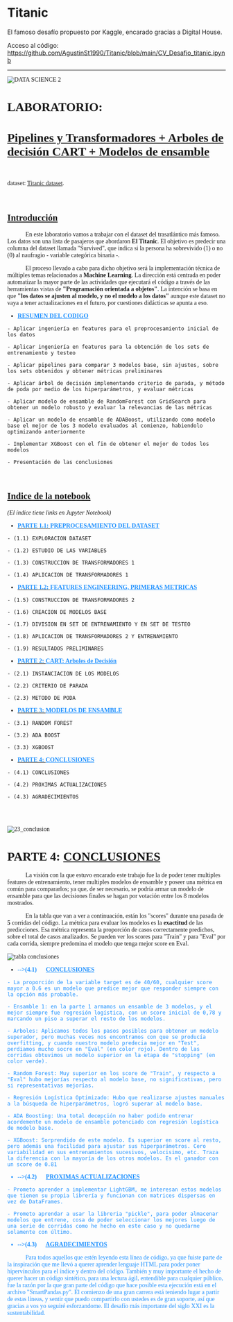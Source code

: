 # Titanic
El famoso desafío propuesto por Kaggle, encarado gracias a Digital House.

Acceso al código: https://github.com/AgustinSt1990/Titanic/blob/main/CV_Desafio_titanic.ipynb

<font face='Arial Narrow'>

-------
    
![DATA SCIENCE 2](https://user-images.githubusercontent.com/95892143/171273667-a370cf8a-d3b5-4d30-87ee-450e1dae1ab4.png)

# LABORATORIO: 

# <u>Pipelines y Transformadores + Arboles de decisión CART + Modelos de ensamble</u>

<br>
    
dataset: [Titanic dataset](http://www.kaggle.com/c/titanic-gettingStarted/data).

<br>

## <u>Introducción</u>

&nbsp;&nbsp;&nbsp;&nbsp;&nbsp;&nbsp;&nbsp;&nbsp;&nbsp;&nbsp;&nbsp;&nbsp;En este laboratorio vamos a trabajar con el dataset del trasatlántico más famoso. Los datos son una lista de pasajeros que abordaron **El Titanic**. El objetivo es predecir una columna del dataset llamada "Survived", que indica si la persona ha sobrevivido (1) o no (0) al naufragio - variable categórica binaria -.
    
&nbsp;&nbsp;&nbsp;&nbsp;&nbsp;&nbsp;&nbsp;&nbsp;&nbsp;&nbsp;&nbsp;&nbsp;El proceso llevado a cabo para dicho objetivo será la implementación técnica de múltiples temas relacionados a **Machine Learning**. La dirección está centrada en poder automatizar la mayor parte de las actividades que ejecutará el código a través de las herramientas vistas de **"Programación orientada a objetos"**. La intención se basa en que **"los datos se ajusten al modelo, y no el modelo a los datos"** aunque este dataset no vaya a tener actualizaciones en el futuro, por cuestiones didácticas se apunta a eso.

  
    
- <font color='DodgerBlue' face='Arial Narrow'><b><u>RESUMEN DEL CODIGO</u></b></font>
<font face='Arial Narrow'>
    
    - Aplicar ingeniería en features para el preprocesamiento inicial de los datos 
    
    - Aplicar ingeniería en features para la obtención de los sets de entrenamiento y testeo
    
    - Aplicar pipelines para comparar 3 modelos base, sin ajustes, sobre los sets obtenidos y obtener métricas preliminares
    
    - Aplicar árbol de decisión implementando criterio de parada, y método de poda por medio de los hiperparámetros, y evaluar métricas
    
    - Aplicar modelo de ensamble de RandomForest con GridSearch para obtener un modelo robusto y evaluar la relevancias de las métricas
    
    - Aplicar un modelo de ensamble de ADABoost, utilizando como modelo base el mejor de los 3 modelo evaluados al comienzo, habiendolo optimizando anteriormente
    
    - Implementar XGBoost con el fin de obtener el mejor de todos los modelos
    
    - Presentación de las conclusiones

<br>

<a id="indice_notebook"></a> 

<font face='Arial Narrow'>

## <u>Indice de la notebook</u>

*(El índice tiene links en Jupyter Notebook)*  


- [<font color='DodgerBlue' face='Arial Narrow'><b>PARTE 1.1: <u>PREPROCESAMIENTO DEL DATASET</u></b></font>](#p1)
<font face='Arial Narrow'>
    
    - (1.1) EXPLORACION DATASET 
    
    - (1.2) ESTUDIO DE LAS VARIABLES 
    
    - (1.3) CONSTRUCCION DE TRANSFORMADORES 1 
    
    - (1.4) APLICACION DE TRANSFORMADORES 1 




- [<font color='DodgerBlue' face='Arial Narrow'><b>PARTE 1.2: <u>FEATURES ENGINEERING, PRIMERAS METRICAS</u></b></font>](#p11)
<font face='Arial Narrow'>
    
    - (1.5) CONSTRUCCION DE TRANSFORMADORES 2 
    
    - (1.6) CREACION DE MODELOS BASE 
    
    - (1.7) DIVISION EN SET DE ENTRENAMIENTO Y EN SET DE TESTEO
    
    - (1.8) APLICACION DE TRANSFORMADORES 2 Y ENTRENAMIENTO
    
    - (1.9) RESULTADOS PRELIMINARES 

  


- [<font color='DodgerBlue' face='Arial Narrow'><b>PARTE 2: <u>CART: Arboles de Decisión</u></b></font>](#p2)
<font face='Arial Narrow'>
    
    - (2.1) INSTANCIACION DE LOS MODELOS 
    
    - (2.2) CRITERIO DE PARADA
    
    - (2.3) METODO DE PODA 
    



- [<font color='DodgerBlue' face='Arial Narrow'><b>PARTE 3: <u>MODELOS DE ENSAMBLE</u></b></font>](#p3)
<font face='Arial Narrow'>

    - (3.1) RANDOM FOREST
    
    - (3.2) ADA BOOST 
    
    - (3.3) XGBOOST 
    
  


- [<font color='DodgerBlue' face='Arial Narrow'><b>PARTE 4: <u>CONCLUSIONES</u></b></font>](#p4)
<font face='Arial Narrow'>

    - (4.1) CONCLUSIONES
    
    - (4.2) PROXIMAS ACTUALIZACIONES
    
    - (4.3) AGRADECIMIENTOS 
    
<br><br>
    
![23_conclusion](https://user-images.githubusercontent.com/95892143/171273975-7d24d970-90b3-40ad-9bbe-64d7a9fdfadf.jpg)

<font face='Arial Narrow'>

# PARTE 4: <u>CONCLUSIONES</u>
    
<font face='Arial Narrow'>

&nbsp;&nbsp;&nbsp;&nbsp;&nbsp;&nbsp;&nbsp;&nbsp;&nbsp;&nbsp;&nbsp;&nbsp;La visión con la que estuvo encarado este trabajo fue la de poder tener multiples features de entrenamiento, tener multiples modelos de ensamble y poseer una métrica en común para compararlos; ya que, de ser necesario, se podría armar un modelo de ensamble para que las decisiones finales se hagan por votación entre los 8 modelos mostrados.
    
&nbsp;&nbsp;&nbsp;&nbsp;&nbsp;&nbsp;&nbsp;&nbsp;&nbsp;&nbsp;&nbsp;&nbsp;En la tabla que van a ver a continuación, están los "scores" durante una pasada de **5** corridas del código. La métrica para evaluar los modelos es la **exactitud** de las predicciones. Esa métrica representa la proporción de casos correctamente predichos, sobre el total de casos analizados. Se pueden ver los scores para "Train" y para "Eval" por cada corrida, siempre predomina el modelo que tenga mejor score en Eval. 
    
![tabla conclusiones](https://user-images.githubusercontent.com/95892143/171274131-5569134c-931e-4c06-822f-02251fe6497b.png)

<a id='conclusiones'></a>

- <font color='DodgerBlue' face='Arial Narrow'><b>-->(4.1)&nbsp;&nbsp;&nbsp;&nbsp;&nbsp; <u>CONCLUSIONES</u></b>
<font face='Arial Narrow'>    

    - La proporción de la variable target es de 40/60, cualquier score mayor a 0.6 es un modelo que predice mejor que responder siempre con la opción más probable.

    - Ensamble 1: en la parte 1 armamos un ensamble de 3 modelos, y el mejor siempre fue regresión logística, con un score inicial de 0,78 y marcando un piso a superar el resto de los modelos.
    
    - Arboles: Aplicamos todos los pasos posibles para obtener un modelo superador, pero muchas veces nos encontramos con que se producía overfitting, y cuando nuestro modelo predecia mejor en "Test", perdiamos mucho socre en "Eval" (en color rojo). Dentro de las corridas obtuvimos un modelo superior en la etapa de "stopping" (en color verde).
    
    - Random Forest: Muy superior en los score de "Train", y respecto a "Eval" hubo mejorías respecto al modelo base, no significativas, pero si representativas mejorías.
    
    - Regresión Logística Optimizado: Hubo que realizarse ajustes manuales a la búsqueda de hiperparámetros, logró superar al modelo base.
    
    - ADA Boosting: Una total decepción no haber podido entrenar acordemente un modelo de ensamble potenciado con regresión logística de modelo base.
    
    - XGBoost: Sorprendido de este modelo. Es superior en score al resto, pero además una facilidad para ajustar sus hiperparámetros. Cero variabilidad en sus entrenamientos sucesivos, velocisimo, etc. Traza la diferencia con la mayoría de los otros modelos. Es el ganador con un score de 0.81

    
- <font color='DodgerBlue' face='Arial Narrow'><b>-->(4.2)&nbsp;&nbsp;&nbsp;&nbsp;&nbsp; <u>PROXIMAS ACTUALIZACIONES</u></b>   
<font face='Arial Narrow'>
    
    - Prometo aprender a implementar LightGBM, me interesan estos modelos que tienen su propia librería y funcionan con matrices dispersas en vez de DataFrames.
    
    - Prometo aprendar a usar la libreria "pickle", para poder almacenar modelos que entrene, cosa de poder seleccionar los mejores luego de una serie de corridas como he hecho en este caso y no quedarme solamente con último.


- <font color='DodgerBlue' face='Arial Narrow'><b>-->(4.3)&nbsp;&nbsp;&nbsp;&nbsp;&nbsp; <u>AGRADECIMIENTOS</u></b>   
<font face='Arial Narrow'>

&nbsp;&nbsp;&nbsp;&nbsp;&nbsp;&nbsp;&nbsp;&nbsp;&nbsp;&nbsp;&nbsp;&nbsp;Para todos aquellos que estén leyendo esta línea de código, ya que fuiste parte de la inspiración que me llevó a querer aprender lenguaje HTML para poder poner hipervínculos para el índice y dentro del código. También y muy importante el hecho de querer hacer un código sintético, para una lectura ágil, entendible para cualquier público, fue la razón por la que gran parte del código que hace posible esta ejecución está en el archivo "SmartPandas.py". El comienzo de una gran carrera está teniendo lugar a partir de estas líneas, y sentir que puedo compartirlo con ustedes es de gran soporte, así que gracias a vos yo seguiré esforzandome. El desafío más importante del siglo XXI es la sustentabilidad.
    
<br>  
    
